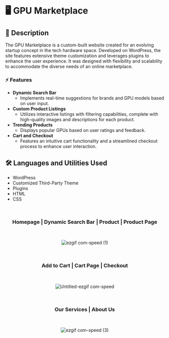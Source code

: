 # 🖥️ GPU Marketplace

## 📝 Description
The GPU Marketplace is a custom-built website created for an evolving startup concept in the tech hardware space. Developed on WordPress, the site features extensive theme customization and leverages plugins to enhance the user experience. It was designed with flexibility and scalability to accommodate the diverse needs of an online marketplace.

### ⚡ Features
- **Dynamic Search Bar**
  - Implements real-time suggestions for brands and GPU models based on user input.
- **Custom Product Listings**
  - Utilizes interactive listings with filtering capabilities, complete with high-quality images and descriptions for each product.
- **Trending Products**
  - Displays popular GPUs based on user ratings and feedback.
- **Cart and Checkout**
  - Features an intuitive cart functionality and a streamlined checkout process to enhance user interaction.

## 🛠️ Languages and Utilities Used
- WordPress
- Customized Third-Party Theme
- Plugins
- HTML
- CSS

</br>

<div align="center">

### Homepage | Dynamic Search Bar | Product | Product Page
</br>

![ezgif com-speed (1)](https://github.com/user-attachments/assets/f472c4e4-3a2d-49a4-b2dd-ad2db6a5ec39)

</br>

### Add to Cart | Cart Page | Checkout

</br>

![Untitled-ezgif com-speed](https://github.com/user-attachments/assets/66723abe-a026-4524-bb84-4da1750a3dec)

</br>

### Our Services | About Us

</br>

![ezgif com-speed (3)](https://github.com/user-attachments/assets/56714123-d3f3-455c-beaa-06b19a3e05ee)


</div>
